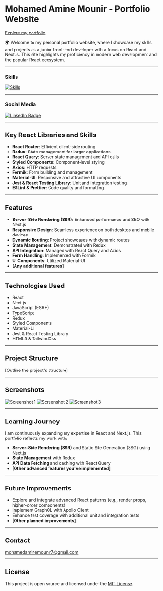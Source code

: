 # Mohamed Amine Mounir - Portfolio Website


[Explore my portfolio](aminedev.vercel)

🌍 Welcome to my personal portfolio website, where I showcase my skills and projects as a junior front-end developer with a focus on React and Next.js. This site highlights my proficiency in modern web development and the popular React ecosystem.

---

### Skills

[![Skills](https://skillicons.dev/icons?i=html,css,js,tailwind,react,next)](https://skillicons.dev)

---

### Social Media

<div id="badges">
  <a href="https://www.linkedin.com/in/mohamed-amine-mounir/">
    <img src="https://img.shields.io/badge/LinkedIn-blue?style=for-the-badge&logo=linkedin&logoColor=white" alt="LinkedIn Badge"/>
  </a>
</div>

---

## Key React Libraries and Skills
- **React Router**: Efficient client-side routing
- **Redux**: State management for larger applications
- **React Query**: Server state management and API calls
- **Styled Components**: Component-level styling
- **Axios**: HTTP requests
- **Formik**: Form building and management
- **Material-UI**: Responsive and attractive UI components
- **Jest & React Testing Library**: Unit and integration testing
- **ESLint & Prettier**: Code quality and formatting

---

## Features
- **Server-Side Rendering (SSR)**: Enhanced performance and SEO with Next.js
- **Responsive Design**: Seamless experience on both desktop and mobile devices
- **Dynamic Routing**: Project showcases with dynamic routes
- **State Management**: Demonstrated with Redux
- **API Integration**: Managed with React Query and Axios
- **Form Handling**: Implemented with Formik
- **UI Components**: Utilized Material-UI
- **[Any additional features]**

---

## Technologies Used
- React
- Next.js
- JavaScript (ES6+)
- TypeScript
- Redux
- Styled Components
- Material-UI
- Jest & React Testing Library
- HTML5 & TailwindCss

---

## Project Structure
[Outline the project's structure]

---

## Screenshots
![Screenshot 1](link-to-screenshot1)
![Screenshot 2](link-to-screenshot2)
![Screenshot 3](link-to-screenshot3)

---

## Learning Journey
I am continuously expanding my expertise in React and Next.js. This portfolio reflects my work with:
- **Server-Side Rendering (SSR)** and Static Site Generation (SSG) using Next.js
- **State Management** with Redux
- **API Data Fetching** and caching with React Query
- **[Other advanced features you've implemented]**

---

## Future Improvements
- Explore and integrate advanced React patterns (e.g., render props, higher-order components)
- Implement GraphQL with Apollo Client
- Enhance test coverage with additional unit and integration tests
- **[Other planned improvements]**

---

## Contact
mohamedaminemounir7@gmail.com 


---

## License
This project is open source and licensed under the [MIT License](LICENSE).
